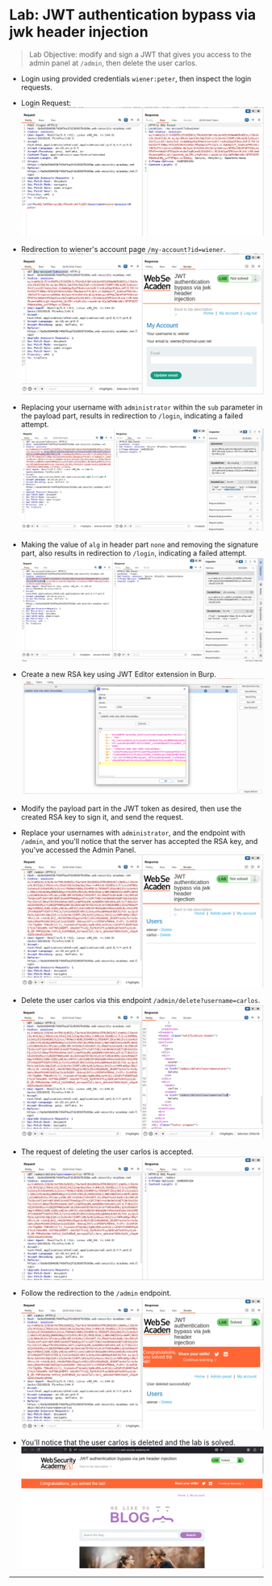 # Lab: JWT authentication bypass via jwk header injection

> Lab Objective: modify and sign a JWT that gives you access to the admin panel at `/admin`, then delete the user carlos.

- Login using provided credentials `wiener:peter`, then inspect the login requests.

- Login Request:
  ![1st screenshot](./attachments/1.png)

- Redirection to wiener's account page `/my-account?id=wiener`.
  ![2nd screenshot](./attachments/2.png)

- Replacing your username with `administrator` within the `sub` parameter in the payload part, results in redirection to `/login`, indicating a failed attempt.
  ![3rd screenshot](./attachments/3.png)

- Making the value of `alg` in header part `none` and removing the signature part, also results in redirection to `/login`, indicating a failed attempt.
  ![4th screenshot](./attachments/4.png)

- Create a new RSA key using JWT Editor extension in Burp.
  ![5th screenshot](./attachments/5.png)

- Modify the payload part in the JWT token as desired, then use the created RSA key to sign it, and send the request.

- Replace your usernames with `administrator`, and the endpoint with `/admin`, and you'll notice that the server has accepted the RSA key, and you've accessed the Admin Panel.
  ![6th screenshot](./attachments/6.png)

- Delete the user carlos via this endpoint `/admin/delete?username=carlos`.
  ![7th screenshot](./attachments/7.png)

- The request of deleting the user carlos is accepted.
  ![8th screenshot](./attachments/8.png)

- Follow the redirection to the `/admin` endpoint.
  ![9th screenshot](./attachments/9.png)

- You'll notice that the user carlos is deleted and the lab is solved.
  ![10th screenshot](./attachments/10.png)

---
